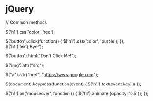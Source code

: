 # jQuery

// Common methods

$('h1').css('color', 'red');

$('button').click(function() { $('h1').css('color', 'purple'); });
$('h1').text('Bye!');

$('button').html("Don't Click Me!");

$('img').attr("src");

$("a").attr("href", "https://www.google.com");

$(document).keypress(function(event) {
    $('h1').text(event.key);a
});

$('h1').on('mouseover', function () { $('h1').animate({opacity: '0.5'}); });